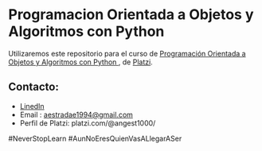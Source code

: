 # Programacion Orientada a Objetos y Algoritmos con Python
Utilizaremos este repositorio para el curso de [Programación Orientada a Objetos y Algoritmos con Python ](https://platzi.com/clases/poo-python/ "Programación Orientada a Objetos y Algoritmos con Python ") , de [Platzi](http://platzi.com "Platzi").


## Contacto:
- [LinedIn](https://www.linkedin.com/in/angel-armando-estrada-engallo-6a9639169/ "LinedIn")
- Email : aestradae1994@gmail.com
- Perfil de Platzi: platzi.com/@angest1000/


#NeverStopLearn
#AunNoEresQuienVasALlegarASer


